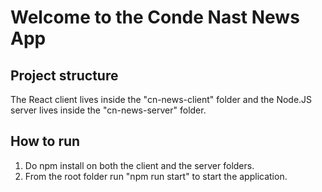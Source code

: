 # Welcome to the Conde Nast News App

## Project structure

The React client lives inside the "cn-news-client" folder and the Node.JS server lives inside the "cn-news-server" folder.
## How to run

1. Do npm install on both the client and the server folders.
2. From the root folder run "npm run start" to start the application.